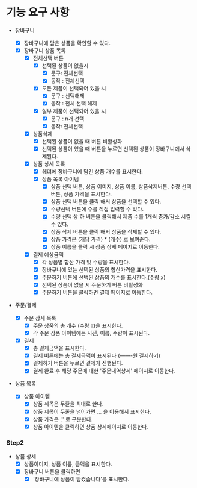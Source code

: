 # 기능 요구 사항

- 장바구니
  - [x] 장바구니에 담은 상품을 확인할 수 있다.
  - [x] 장바구니 상품 목록
    - [x] 전체선택 버튼
      - [x] 선택된 상품이 없을시
        - [x] 문구: 전체선택
        - [x] 동작 : 전체선택
      - [x] 모든 제품이 선택되어 있을 시
        - [x] 문구 : 선택해제
        - [x] 동작 : 전체 선택 해제
      - [x] 일부 제품이 선택되어 있을 시
        - [x] 문구 : n개 선택
        - [x] 동작: 전체선택
    - [x] 상품삭제
      - [x] 선택된 상품이 없을 때 버튼 비활성화
      - [x] 선택된 상품이 있을 때 버튼을 누르면 선택된 상품이 장바구니에서 삭제된다.
    - [x] 상품 상세 목록
      - [x] 헤더에 장바구니에 담긴 상품 개수를 표시한다.
      - [x] 상품 목록 아이템
        - [x] 상품 선택 버튼, 상품 이미지, 상품 이름, 상품삭제버튼, 수량 선택버튼, 상품 가격을 표시한다.
        - [x] 상품 선택 버튼을 클릭 해서 상품을 선택할 수 있다.
        - [x] 수량선택 버튼에 수를 직접 입력할 수 있다.
        - [x] 수량 선택 상 하 버튼을 클릭해서 제품 수를 1개씩 증가/감소 시킬 수 있다.
        - [x] 상품 삭제 버튼을 클릭 해서 상품을 삭제할 수 있다.
        - [x] 상품 가격은 (개당 가격) \* (개수) 로 보여준다.
        - [x] 상품 이름을 클릭 시 상품 상세 페이지로 이동한다.
    - [x] 결제 예상금액
      - [x] 각 상품별 합산 가격 및 수량을 표시한다.
      - [x] 장바구니에 있는 선택된 상품의 합산가격을 표시한다.
      - [x] 주문하기 버튼에 선택된 상품의 개수를 표시한다.(수량 x)
      - [x] 선택된 상품이 없을 시 주문하기 버튼 비활성화
      - [x] 주문하기 버튼을 클릭하면 결제 페이지로 이동한다.
- 주문/결제

  - [x] 주문 상세 목록
    - [x] 주문 상품의 총 개수 (수량 x)을 표시한다.
    - [x] 각 주문 상품 아이템에는 사진, 이름, 수량이 표시된다.
  - [x] 결제
    - [x] 총 결제금액을 표시한다.
    - [x] 결제 버튼에는 총 결제금액이 표시된다 (——-원 결제하기)
    - [x] 결제하기 버튼을 누르면 결제가 진행된다.
    - [x] 결제 완료 후 해당 주문에 대한 '주문내역상세' 페이지로 이동한다.

- 상품 목록
  - [x] 상품 아이템
    - [x] 상품 제목은 두줄을 최대로 한다.
    - [x] 상품 제목이 두줄을 넘어가면 ... 을 이용해서 표시한다.
    - [x] 상품 가격은 ',' 로 구분한다.
    - [x] 상품 아이템을 클릭하면 상품 상세페이지로 이동한다.

### Step2

- 상품 상세
  - [x] 상품이미지, 상품 이름, 금액을 표시한다.
  - [x] 장바구니 버튼을 클릭하면
    - [x] '장바구니에 상품이 담겼습니다'를 표시한다.
